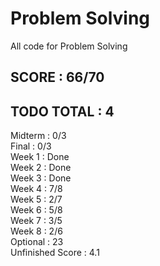 # Problem Solving  
All code for Problem Solving  
  
## SCORE : 66/70  
## TODO TOTAL : 4  
  
Midterm : 0/3  
Final : 0/3  
Week 1 : Done  
Week 2 : Done  
Week 3 : Done  
Week 4 : 7/8  
Week 5 : 2/7  
Week 6 : 5/8  
Week 7 : 3/5  
Week 8 : 2/6  
Optional : 23  
Unfinished Score : 4.1  